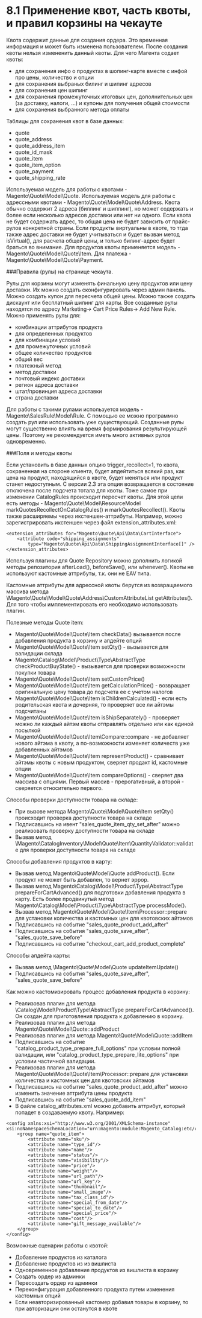 # 8.1 Применение квот, часть квоты, и правил корзины на чекауте

Квота содержит данные для создания ордера. Это временная информация и может быть изменена пользователем.
После создания квоты нельзя измененить данный квоты. Для чего Магента содает квоты:

- для сохранения инфо о продуктах в шопинг-карте вместе с инфой про цены, количество и опции
- для сохранения выбраных билинг и шипинг адресов
- для сохранения цен шипинг
- для сохранения промежуточных итоговых цен, дополнительных цен (за доставку, налоги, ...) и купоны для получения общей стоимости
- для сохранения выбранного метода оплаты

Таблицы для сохранения квот в базе данных:

- quote
- quote_address
- quote_address_item
- quote_id_mask
- quote_item
- quote_item_option
- quote_payment
- quote_shipping_rate

Используемая модель для работы с квотами - Magento\Quote\Model\Quote.
Используемая модель для работы с адрессными квотами - Magento\Quote\Model\Quote\Address.
Квота обычно содержит 2 адреса (биллинг и шиппинг), но может содержать и более если несколько адресов доставки или нет ни одного.
Если квота не будет содержать адрес, то общая цена не будет зависить от прайс-рулов конкретной страны. Если продукты виртуальны в квоте, то тгда также адрес доставки не будет учитываться
и будет вызван метод isVirtual(), для расчета общей цены, и только билинг-адрес будет браться во внимание. Для продуктов квоты применяется модель - Magento\Quote\Model\Quote\Item.
Для платежа - Magento\Quote\Model\Quote\Payment. 

###Правила (рулы) на странице чекаута.

Рулы для корзины могут изменять финальную цену продуктов или цену доставки. Их можно создать сконфигурировать через админ панель. 
Можно создать купон для пересчета общей цены. Можно также создать дискаунт или бесплатный шипинг для карты. Все созданные рулы находятся по адресу Marketing->
Cart Price Rules-> Add New Rule. Можно применять рулы для: 

- комбинации аттрибутов продукта
- для определенных продуктов
- для комбинации условий
- для промежуточных условий
- общее количество продуктов
- общий вес
- платежный метод
- метод доставки
- почтовый индекс доставки
- регион адреса доставки
- штат/провинция адреса доставки
- страна доставки

Для работы с такими рулами используется модель - Magento\SalesRule\Model\Rule. С помощью ее можно программно создать рул или использовать уже существующий.
Созданные рулы могут существенно влиять на время формирования результирующей цены. Поэтому не рекомендуется иметь много активных рулов одновременно.

###Поля и методы квоты

Если установить в базе данных опцию trigger_recollect=1, то квота, сохраненная на стороне клиента, будет апдейтиться всякий раз, как цена на продукт, находящийся в квоте,
будет меняться или продукт станет недоступным. С версии 2.3 эта опция возвращается в состояние отключена после подсчета тотала для квоты.
Тоже самое при изменении CatalogRules происходит пересчет квоты. Для этой цели есть методы - Magento\Quote\Model\ResourceModel markQuotesRecollectOnCatalogRules() и markQuotesRecollect().
Квоты также расширяемы через икстеншен-аттрибуты. Например, можно зарегистрировать икстеншен через файл extension_attributes.xml:
```
<extension_attributes for="Magento\Quote\Api\Data\CartInterface">
    <attribute code="shipping_assignments"
        type="Magento\Quote\Api\Data\ShippingAssignmentInterface[]" />
</extension_attributes>
```

Используя плагины для Quote Repository можно дополнить логикой методы репозитория afterLoad(), beforeSave(), или whenever(). Квоты не используют кастомные аттрибуты, т.к. они не EAV типа.

Кастомные аттрибуты для адрессной квоты берутся из возвращаемого массива метода \Magento\Quote\Model\Quote\Address\CustomAttributeList getAttributes().
Для того чтобы имплементировать его необходимо использовать плагин.

Полезные методы Quote item:

- Magento\Quote\Model\Quote\Item checkData() вызывается после добавления продукта в корзину и апдейте опций
- Magento\Quote\Model\Quote\Item setQty() - вызывается для валидации склада
- Magento\Catalog\Model\Product\Type\AbstractType checkProductBuyState() - вызывается для проверки возможности покупки товара
- Magento\Quote\Model\Quote\Item setCustomPrice()
- Magento\Quote\Model\Quote\Item getCalculationPrice() - возвращает оригинальную цену товара до подсчета ее с учетом налогов
- Magento\Quote\Model\Quote\Item isChildrenCalculated() - если есть родительская квота и дочерняя, то проверяет все ли айтэмы подсчитаны
- Magento\Quote\Model\Quote\Item isShipSeparately() - проверяет можно ли каждый айтэм квоты отправлять отдельно или как единой посылкой
- Magento\Quote\Model\Quote\Item\Compare::compare - не добавляет нового айтэма в квоту, а по-возможности изменяет количеств уже добавленных айтэмов
- Magento\Quote\Model\Quote\Item representProduct() - сравнивает айтэмы квоты с новым продуктом, сверяет продакт id, кастомные опции
- Magento\Quote\Model\Quote\Item compareOptions() - сверяет два массива с опциями. Первый массив - прерогативный, а второй - сверяется относительно первого.

Способы проверки доступности товара на складе:

- При вызове метода Magento\Quote\Model\Quote\Item setQty() происходит проверка доступности товара на складе
- Подписавшись на ивент "sales_quote_item_qty_set_after" можно реализовать проверку доступности товара на складе
- Вызвав метод \Magento\CatalogInventory\Model\Quote\Item\QuantityValidator::validate для проверки доступности товара на складе

Способы добавления продуктов в карту:

- Вызвав метод Magento\Quote\Model\Quote addProduct(). Если продукт не может быть добавлен, то вернет эррор.
- Вызвав метод Magento\Catalog\Model\Product\Type\AbstractType prepareForCartAdvanced() для подготовки добавления продукта в карту.
Есть более продвинутый метод Magento\Catalog\Model\Product\Type\AbstractType processMode().
- Вызвав метод Magento\Quote\Model\Quote\Item\Processor::prepare для установки количества и кастомных цен для квотовских айтэмов
- Подписавшись на событие "sales_quote_product_add_after"
- Подписавшись на события "sales_quote_save_after", "sales_quote_save_before"
- Подписавшись на событие "checkout_cart_add_product_complete"

Способы апдейта карты:

- Вызвав метод \Magento\Quote\Model\Quote updateItemUpdate()
- Подписавшись на события "sales_quote_save_after", "sales_quote_save_before"

Как можно кастомизировать процесс добавления продукта в корзину:

- Реализовав плагин для метода \Catalog\Model\Product\Type\AbstractType prepareForCartAdvanced(). Он создан для приготовления продукта к добавлению в корзину.
- Реализовав плагин для метода Magento\Quote\Model\Quote::addProduct
- Реализовав плагин для метода Magento\Quote\Model\Quote::addItem
- Подписавшись на событие "catalog_product_type_prepare_full_options" при условии полной валидации, или "catalog_product_type_prepare_lite_options" при условии частичной валидации.
- Реализовав плагин для метода Magento\Quote\Model\Quote\Item\Processor::prepare для установки количества и кастомных цен для квотовских айтэмов
- Подписавшись на событие "sales_quote_product_add_after" можно изменить значение аттрибута цены продукта
- Подписавшись на событие "sales_quote_add_item"
- В файле catalog_attributes.xml можно добавить аттрибут, который попадет в создаваемую квоту. Например:
```
<config xmlns:xsi="http://www.w3.org/2001/XMLSchema-instance" xsi:noNamespaceSchemaLocation="urn:magento:module:Magento_Catalog:etc/catalog_attributes.xsd">
    <group name="quote_item">
        <attribute name="sku"/>
        <attribute name="type_id"/>
        <attribute name="name"/>
        <attribute name="status"/>
        <attribute name="visibility"/>
        <attribute name="price"/>
        <attribute name="weight"/>
        <attribute name="url_path"/>
        <attribute name="url_key"/>
        <attribute name="thumbnail"/>
        <attribute name="small_image"/>
        <attribute name="tax_class_id"/>
        <attribute name="special_from_date"/>
        <attribute name="special_to_date"/>
        <attribute name="special_price"/>
        <attribute name="cost"/>
        <attribute name="gift_message_available"/>
    </group>
</config>
```

Возможные сценарии работы с квотой:

- Добавление продуктов из каталога
- Добавление продуктов из из вишлиста
- Одновременное добавление продуктов из вишлиста в корзину
- Создать ордер из админки
- Пересоздать ордер из админки
- Переконфигурация добавленного продукта путем изменения кастомных опций
- Если неавторизированный кастомер добавил товары в корзину, то при авторизации они останутся в квоте